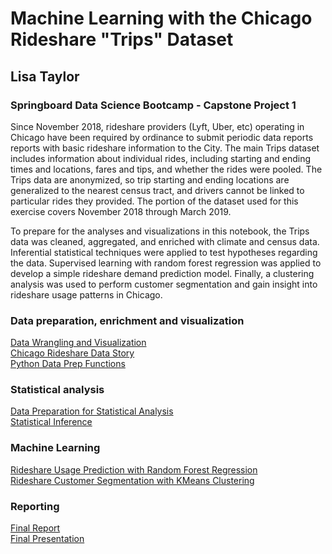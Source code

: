 # Machine Learning with the Chicago Rideshare "Trips" Dataset
## Lisa Taylor
### Springboard Data Science Bootcamp - Capstone Project 1

Since November 2018, rideshare providers (Lyft, Uber, etc) operating in Chicago have been required by ordinance to submit periodic data reports reports with basic rideshare information to the City. The main Trips dataset includes information about individual rides, including starting and ending times and locations, fares and tips, and whether the rides were pooled. The Trips data are anonymized, so trip starting and ending locations are generalized to the nearest census tract, and drivers cannot be linked to particular rides they provided. The portion of the dataset used for this exercise covers November 2018 through March 2019.

To prepare for the analyses and visualizations in this notebook, the Trips data was cleaned, aggregated, and enriched with climate and census data. Inferential statistical techniques were applied to test hypotheses regarding the data.  Supervised learning with random forest regression was applied to develop a simple rideshare demand prediction model.  Finally, a clustering analysis was used to perform customer segmentation and gain insight into rideshare usage patterns in Chicago.

### Data preparation, enrichment and visualization
[Data Wrangling and Visualization](Chicago%20Rideshare%20-%20Wrangling+Visualization.ipynb)<br>
[Chicago Rideshare Data Story](Chicago%20Rideshare%20Data%20Story.ipynb)<br>
[Python Data Prep Functions](RideshareDataPrep.py)

### Statistical analysis

[Data Preparation for Statistical Analysis](Chicago%20RideshareDataset%20-%20Statistical%20Inference.ipynb)<br>
[Statistical Inference](Chicago%20Rideshare%20Dataset%20-%20Statistical%20Inference.ipynb)

### Machine Learning
[Rideshare Usage Prediction with Random Forest Regression](https://nbviewer.jupyter.org/github/LisaATaylor/Rideshare/blob/master/Chicago%20Rideshare%20Dataset%20-%20Usage%20Prediction.ipynb)<br>
[Rideshare Customer Segmentation  with KMeans Clustering](https://nbviewer.jupyter.org/github/LisaATaylor/Rideshare/blob/master/Chicago%20Rideshare%20Dataset%20-%20Clustering%20Analysis.ipynb)<br>


### Reporting
[Final Report](Capstone%201%20Reports/Capstone%201%20-%20Final%20Report.pdf)<br>
[Final Presentation](Capstone%201%20Reports/Capstone%201%20-%20Slides%20Final.pdf)

